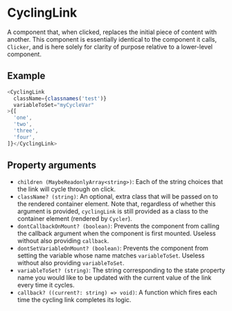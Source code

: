 # CyclingLink

A component that, when clicked, replaces the initial piece of content with another. This component is essentially identical to the component it calls, `Clicker`, and is here solely for clarity of purpose relative to a lower-level component.

## Example

```javascript
<CyclingLink
  className={classnames('test')}
  variableToSet="myCycleVar"
>{[
  'one',
  'two',
  'three',
  'four',
]}</CyclingLink>
```

## Property arguments

* `children (MaybeReadonlyArray<string>)`: Each of the string choices that the link will cycle through on click.
* `className? (string)`: An optional, extra class that will be passed on to the rendered container element. Note that, regardless of whether this argument is provided, `cyclingLink` is still provided as a class to the container element (rendered by `Cycler`).
* `dontCallbackOnMount? (boolean)`: Prevents the component from calling the callback argument when the component is first mounted. Useless without also providing `callback`.
* `dontSetVariableOnMount? (boolean)`: Prevents the component from setting the variable whose name matches `variableToSet`. Useless without also providing `variableToSet`.
* `variableToSet? (string)`: The string corresponding to the state property name you would like to be updated with the current value of the link every time it cycles.
* `callback? ((current?: string) => void)`: A function which fires each time the cycling link completes its logic.

